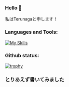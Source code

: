 ### Hello 👋

  私はTerunagaと申します！


<p align="left">
</p>

<h3 align="left">Languages and Tools:</h3>


[![My Skills](https://skillicons.dev/icons?i=c,cpp,py,js,ts,,html,css,,nodejs,express,react,nextjs,firebase,flask,,vercel,git,github,vscode)](https://skillicons.dev)

<h3 align="left">Github status:</h3>


[![trophy](https://github-profile-trophy.vercel.app/?username=teru12012000)](https://github.com/ryo-ma/github-profile-trophy)


### とりあえず書いてみました
<!--
**teru12012000/teru12012000** is a ✨ _special_ ✨ repository because its `README.md` (this file) appears on your GitHub profile.

Here are some ideas to get you started:

- 🔭 I’m currently working on ...
- 🌱 I’m currently learning ...
- 👯 I’m looking to collaborate on ...
- 🤔 I’m looking for help with ...
- 💬 Ask me about ...
- 📫 How to reach me: ...
- 😄 Pronouns: ...
- ⚡ Fun fact: ...
-->
